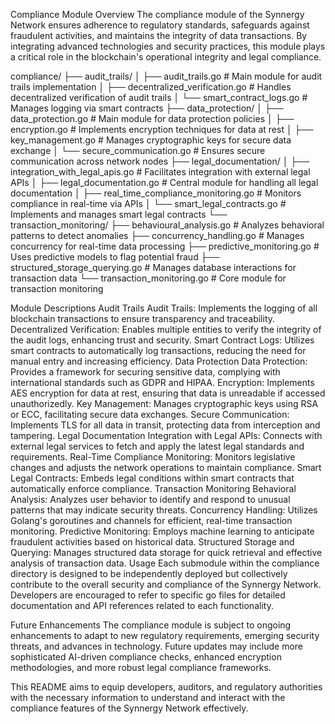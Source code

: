 Compliance Module Overview
The compliance module of the Synnergy Network ensures adherence to regulatory standards, safeguards against fraudulent activities, and maintains the integrity of data transactions. By integrating advanced technologies and security practices, this module plays a critical role in the blockchain's operational integrity and legal compliance.


compliance/
├── audit_trails/
│   ├── audit_trails.go                # Main module for audit trails implementation
│   ├── decentralized_verification.go  # Handles decentralized verification of audit trails
│   └── smart_contract_logs.go         # Manages logging via smart contracts
├── data_protection/
│   ├── data_protection.go             # Main module for data protection policies
│   ├── encryption.go                  # Implements encryption techniques for data at rest
│   ├── key_management.go              # Manages cryptographic keys for secure data exchange
│   └── secure_communication.go        # Ensures secure communication across network nodes
├── legal_documentation/
│   ├── integration_with_legal_apis.go # Facilitates integration with external legal APIs
│   ├── legal_documentation.go         # Central module for handling all legal documentation
│   ├── real_time_compliance_monitoring.go # Monitors compliance in real-time via APIs
│   └── smart_legal_contracts.go       # Implements and manages smart legal contracts
└── transaction_monitoring/
    ├── behavioural_analysis.go        # Analyzes behavioral patterns to detect anomalies
    ├── concurrency_handling.go        # Manages concurrency for real-time data processing
    ├── predictive_monitoring.go       # Uses predictive models to flag potential fraud
    ├── structured_storage_querying.go # Manages database interactions for transaction data
    └── transaction_monitoring.go      # Core module for transaction monitoring


Module Descriptions
Audit Trails
Audit Trails: Implements the logging of all blockchain transactions to ensure transparency and traceability.
Decentralized Verification: Enables multiple entities to verify the integrity of the audit logs, enhancing trust and security.
Smart Contract Logs: Utilizes smart contracts to automatically log transactions, reducing the need for manual entry and increasing efficiency.
Data Protection
Data Protection: Provides a framework for securing sensitive data, complying with international standards such as GDPR and HIPAA.
Encryption: Implements AES encryption for data at rest, ensuring that data is unreadable if accessed unauthorizedly.
Key Management: Manages cryptographic keys using RSA or ECC, facilitating secure data exchanges.
Secure Communication: Implements TLS for all data in transit, protecting data from interception and tampering.
Legal Documentation
Integration with Legal APIs: Connects with external legal services to fetch and apply the latest legal standards and requirements.
Real-Time Compliance Monitoring: Monitors legislative changes and adjusts the network operations to maintain compliance.
Smart Legal Contracts: Embeds legal conditions within smart contracts that automatically enforce compliance.
Transaction Monitoring
Behavioral Analysis: Analyzes user behavior to identify and respond to unusual patterns that may indicate security threats.
Concurrency Handling: Utilizes Golang's goroutines and channels for efficient, real-time transaction monitoring.
Predictive Monitoring: Employs machine learning to anticipate fraudulent activities based on historical data.
Structured Storage and Querying: Manages structured data storage for quick retrieval and effective analysis of transaction data.
Usage
Each submodule within the compliance directory is designed to be independently deployed but collectively contribute to the overall security and compliance of the Synnergy Network. Developers are encouraged to refer to specific go files for detailed documentation and API references related to each functionality.

Future Enhancements
The compliance module is subject to ongoing enhancements to adapt to new regulatory requirements, emerging security threats, and advances in technology. Future updates may include more sophisticated AI-driven compliance checks, enhanced encryption methodologies, and more robust legal compliance frameworks.

This README aims to equip developers, auditors, and regulatory authorities with the necessary information to understand and interact with the compliance features of the Synnergy Network effectively.